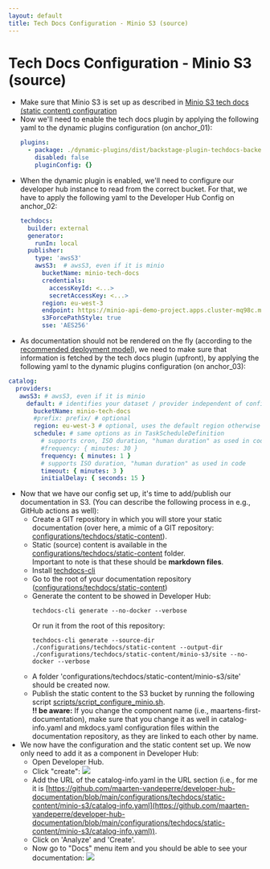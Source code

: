 ```yaml
---
layout: default
title: Tech Docs Configuration - Minio S3 (source)
---
```


# Tech Docs Configuration - Minio S3 (source)

* Make sure that Minio S3 is set up as described in [Minio S3 tech docs (static content) configuration](https://maarten-vandeperre.github.io/developer-hub-documentation/techdocs_minio/infra_setup_techdocs_minio.html)
* Now we'll need to enable the tech docs plugin by applying the following yaml to the dynamic plugins configuration (on anchor_01):
    ```yaml
    plugins:
      - package: ./dynamic-plugins/dist/backstage-plugin-techdocs-backend-dynamic
        disabled: false
        pluginConfig: {}
    ```
* When the dynamic plugin is enabled, we'll need to configure our developer hub instance to read from the correct bucket.
  For that, we have to apply the following yaml to the Developer Hub Config on anchor_02:
    ```yaml
    techdocs:
      builder: external
      generator:
        runIn: local
      publisher:
        type: 'awsS3'
        awsS3:  # awsS3, even if it is minio
          bucketName: minio-tech-docs
          credentials:
            accessKeyId: <...>
            secretAccessKey: <...>
          region: eu-west-3
          endpoint: https://minio-api-demo-project.apps.cluster-mq98c.mq98c.sandbox870.opentlc.com
          s3ForcePathStyle: true
          sse: 'AES256'
    ```
* As documentation should not be rendered on the fly (according to the [recommended deployment model](https://backstage.io/docs/features/techdocs/architecture/)),
  we need to make sure that information is fetched by the tech docs plugin (upfront),
  by applying the following yaml to the dynamic plugins configuration (on anchor_03):
```yaml
catalog:
  providers:
   awsS3: # awsS3, even if it is minio
     default: # identifies your dataset / provider independent of config changes
       bucketName: minio-tech-docs
       #prefix: prefix/ # optional
       region: eu-west-3 # optional, uses the default region otherwise
       schedule: # same options as in TaskScheduleDefinition
         # supports cron, ISO duration, "human duration" as used in code
         #frequency: { minutes: 30 }
         frequency: { minutes: 1 }
         # supports ISO duration, "human duration" as used in code
         timeout: { minutes: 3 }
         initialDelay: { seconds: 15 }
```
* Now that we have our config set up, it's time to add/publish our documentation in S3.
  (You can describe the following process in e.g., GitHub actions as well):
    * Create a GIT repository in which you will store your static documentation (over here, a mimic of a GIT repository: [configurations/techdocs/static-content](https://github.com/maarten-vandeperre/developer-hub-documentation/tree/main/configurations/techdocs/static-content)).
    * Static (source) content is available in the [configurations/techdocs/static-content](https://github.com/maarten-vandeperre/developer-hub-documentation/tree/main/configurations/techdocs/static-content/minio-s3/docs) folder.  
      Important to note is that these should be **markdown files**.
    * Install [techdocs-cli](https://backstage.io/docs/features/techdocs/cli/)
    * Go to the root of your documentation repository ([configurations/techdocs/static-content](https://github.com/maarten-vandeperre/developer-hub-documentation/tree/main/configurations/techdocs/static-content/minio-s3/docs))
    * Generate the content to be showed in Developer Hub:
      ```shell
      techdocs-cli generate --no-docker --verbose
      ```
      Or run it from the root of this repository:
      ```shell
      techdocs-cli generate --source-dir ./configurations/techdocs/static-content --output-dir ./configurations/techdocs/static-content/minio-s3/site --no-docker --verbose
      ```
    * A folder 'configurations/techdocs/static-content/minio-s3/site' should be created now.
    * Publish the static content to the S3 bucket by running the following script [scripts/script_configure_minio.sh](https://github.com/maarten-vandeperre/developer-hub-documentation/tree/main/scripts/script_configure_minio.sh).   
      **!! be aware:** If you change the component name (i.e., maartens-first-documentation), make sure that you change it as well
      in catalog-info.yaml and mkdocs.yaml configuration files within the documentation repository, as they are linked to each other by name.
* We now have the configuration and the static content set up. We now only need to add it as a component in Developer Hub:
    * Open Developer Hub.
    * Click "create":
      <img src="https://raw.githubusercontent.com/maarten-vandeperre/developer-hub-documentation/main/images/techdocs_add_component.png" class="large">
    * Add the URL of the catalog-info.yaml in the URL section (i.e., for me it is [https://github.com/maarten-vandeperre/developer-hub-documentation/blob/main/configurations/techdocs/static-content/minio-s3/catalog-info.yaml](https://github.com/maarten-vandeperre/developer-hub-documentation/blob/main/configurations/techdocs/static-content/minio-s3/catalog-info.yaml)).   
    * Click on 'Analyze' and 'Create'.
    * Now go to "Docs" menu item and you should be able to see your documentation:
      <img src="https://raw.githubusercontent.com/maarten-vandeperre/developer-hub-documentation/main/images/techdocs_maartens_first_documentation.png" class="large">